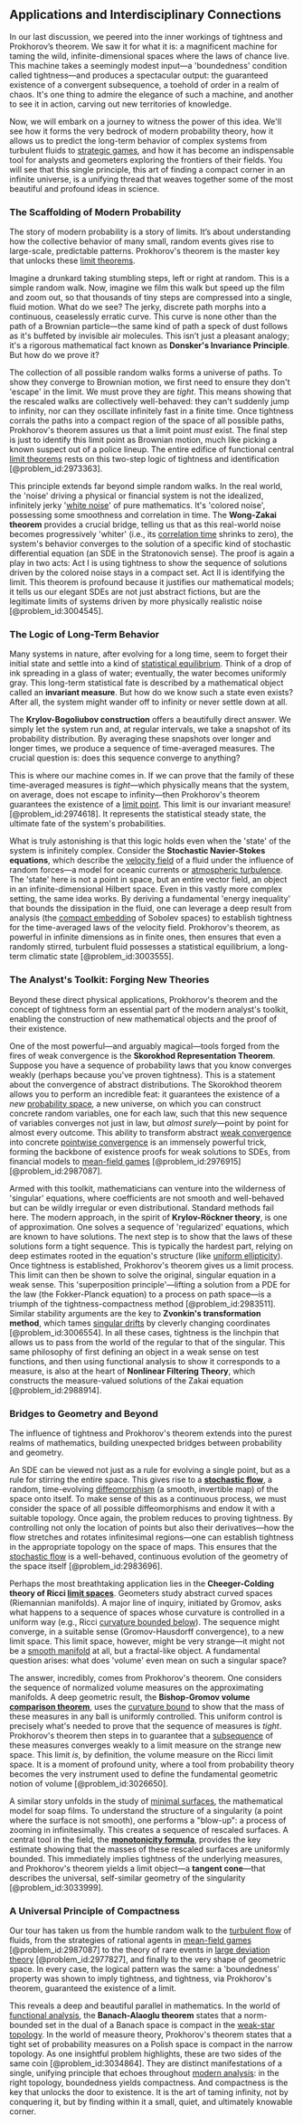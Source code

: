 ## Applications and Interdisciplinary Connections

In our last discussion, we peered into the inner workings of tightness and Prokhorov’s theorem. We saw it for what it is: a magnificent machine for taming the wild, infinite-dimensional spaces where the laws of chance live. This machine takes a seemingly modest input—a 'boundedness' condition called tightness—and produces a spectacular output: the guaranteed existence of a convergent subsequence, a toehold of order in a realm of chaos. It's one thing to admire the elegance of such a machine, and another to see it in action, carving out new territories of knowledge.

Now, we will embark on a journey to witness the power of this idea. We'll see how it forms the very bedrock of modern probability theory, how it allows us to predict the long-term behavior of complex systems from turbulent fluids to [strategic games](@article_id:271386), and how it has become an indispensable tool for analysts and geometers exploring the frontiers of their fields. You will see that this single principle, this art of finding a compact corner in an infinite universe, is a unifying thread that weaves together some of the most beautiful and profound ideas in science.

### The Scaffolding of Modern Probability

The story of modern probability is a story of limits. It’s about understanding how the collective behavior of many small, random events gives rise to large-scale, predictable patterns. Prokhorov's theorem is the master key that unlocks these [limit theorems](@article_id:188085).

Imagine a drunkard taking stumbling steps, left or right at random. This is a simple random walk. Now, imagine we film this walk but speed up the film and zoom out, so that thousands of tiny steps are compressed into a single, fluid motion. What do we see? The jerky, discrete path morphs into a continuous, ceaselessly erratic curve. This curve is none other than the path of a Brownian particle—the same kind of path a speck of dust follows as it's buffeted by invisible air molecules. This isn’t just a pleasant analogy; it's a rigorous mathematical fact known as **Donsker's Invariance Principle**. But how do we prove it?

The collection of all possible random walks forms a universe of paths. To show they converge to Brownian motion, we first need to ensure they don't 'escape' in the limit. We must prove they are *tight*. This means showing that the rescaled walks are collectively well-behaved: they can't suddenly jump to infinity, nor can they oscillate infinitely fast in a finite time. Once tightness corrals the paths into a compact region of the space of all possible paths, Prokhorov's theorem assures us that a limit point *must* exist. The final step is just to identify this limit point as Brownian motion, much like picking a known suspect out of a police lineup. The entire edifice of functional central [limit theorems](@article_id:188085) rests on this two-step logic of tightness and identification [@problem_id:2973363].

This principle extends far beyond simple random walks. In the real world, the 'noise' driving a physical or financial system is not the idealized, infinitely jerky '[white noise](@article_id:144754)' of pure mathematics. It's 'colored noise', possessing some smoothness and correlation in time. The **Wong-Zakai theorem** provides a crucial bridge, telling us that as this real-world noise becomes progressively 'whiter' (i.e., its [correlation time](@article_id:176204) shrinks to zero), the system's behavior converges to the solution of a specific kind of stochastic differential equation (an SDE in the Stratonovich sense). The proof is again a play in two acts: Act I is using tightness to show the sequence of solutions driven by the colored noise stays in a compact set. Act II is identifying the limit. This theorem is profound because it justifies our mathematical models; it tells us our elegant SDEs are not just abstract fictions, but are the legitimate limits of systems driven by more physically realistic noise [@problem_id:3004545].

### The Logic of Long-Term Behavior

Many systems in nature, after evolving for a long time, seem to forget their initial state and settle into a kind of [statistical equilibrium](@article_id:186083). Think of a drop of ink spreading in a glass of water; eventually, the water becomes uniformly gray. This long-term statistical fate is described by a mathematical object called an **invariant measure**. But how do we know such a state even exists? After all, the system might wander off to infinity or never settle down at all.

The **Krylov-Bogoliubov construction** offers a beautifully direct answer. We simply let the system run and, at regular intervals, we take a snapshot of its probability distribution. By averaging these snapshots over longer and longer times, we produce a sequence of time-averaged measures. The crucial question is: does this sequence converge to anything?

This is where our machine comes in. If we can prove that the family of these time-averaged measures is *tight*—which physically means that the system, on average, does not escape to infinity—then Prokhorov's theorem guarantees the existence of a [limit point](@article_id:135778). This limit is our invariant measure! [@problem_id:2974618]. It represents the statistical steady state, the ultimate fate of the system's probabilities.

What is truly astonishing is that this logic holds even when the 'state' of the system is infinitely complex. Consider the **Stochastic Navier-Stokes equations**, which describe the [velocity field](@article_id:270967) of a fluid under the influence of random forces—a model for oceanic currents or [atmospheric turbulence](@article_id:199712). The 'state' here is not a point in space, but an entire vector field, an object in an infinite-dimensional Hilbert space. Even in this vastly more complex setting, the same idea works. By deriving a fundamental 'energy inequality' that bounds the dissipation in the fluid, one can leverage a deep result from analysis (the [compact embedding](@article_id:262782) of Sobolev spaces) to establish tightness for the time-averaged laws of the velocity field. Prokhorov's theorem, as powerful in infinite dimensions as in finite ones, then ensures that even a randomly stirred, turbulent fluid possesses a statistical equilibrium, a long-term climatic state [@problem_id:3003555].

### The Analyst's Toolkit: Forging New Theories

Beyond these direct physical applications, Prokhorov's theorem and the concept of tightness form an essential part of the modern analyst's toolkit, enabling the construction of new mathematical objects and the proof of their existence.

One of the most powerful—and arguably magical—tools forged from the fires of weak convergence is the **Skorokhod Representation Theorem**. Suppose you have a sequence of probability laws that you know converges weakly (perhaps because you've proven tightness). This is a statement about the convergence of abstract distributions. The Skorokhod theorem allows you to perform an incredible feat: it guarantees the existence of a *new* [probability space](@article_id:200983), a new universe, on which you can construct concrete random variables, one for each law, such that this new sequence of variables converges not just in law, but *almost surely*—point by point for almost every outcome. This ability to transform abstract [weak convergence](@article_id:146156) into concrete [pointwise convergence](@article_id:145420) is an immensely powerful trick, forming the backbone of existence proofs for weak solutions to SDEs, from financial models to [mean-field games](@article_id:203637) [@problem_id:2976915] [@problem_id:2987087].

Armed with this toolkit, mathematicians can venture into the wilderness of 'singular' equations, where coefficients are not smooth and well-behaved but can be wildly irregular or even distributional. Standard methods fail here. The modern approach, in the spirit of **Krylov-Röckner theory**, is one of approximation. One solves a sequence of 'regularized' equations, which are known to have solutions. The next step is to show that the laws of these solutions form a tight sequence. This is typically the hardest part, relying on deep estimates rooted in the equation's structure (like [uniform ellipticity](@article_id:194220)). Once tightness is established, Prokhorov's theorem gives us a limit process. This limit can then be shown to solve the original, singular equation in a weak sense. This 'superposition principle'—lifting a solution from a PDE for the law (the Fokker-Planck equation) to a process on path space—is a triumph of the tightness-compactness method [@problem_id:2983511]. Similar stability arguments are the key to **Zvonkin's transformation method**, which tames [singular drifts](@article_id:185080) by cleverly changing coordinates [@problem_id:3006554]. In all these cases, tightness is the linchpin that allows us to pass from the world of the regular to that of the singular. This same philosophy of first defining an object in a weak sense on test functions, and then using functional analysis to show it corresponds to a measure, is also at the heart of **Nonlinear Filtering Theory**, which constructs the measure-valued solutions of the Zakai equation [@problem_id:2988914].

### Bridges to Geometry and Beyond

The influence of tightness and Prokhorov's theorem extends into the purest realms of mathematics, building unexpected bridges between probability and geometry.

An SDE can be viewed not just as a rule for evolving a single point, but as a rule for stirring the entire space. This gives rise to a **[stochastic flow](@article_id:181404)**, a random, time-evolving [diffeomorphism](@article_id:146755) (a smooth, invertible map) of the space onto itself. To make sense of this as a continuous process, we must consider the space of all possible diffeomorphisms and endow it with a suitable topology. Once again, the problem reduces to proving tightness. By controlling not only the location of points but also their derivatives—how the flow stretches and rotates infinitesimal regions—one can establish tightness in the appropriate topology on the space of maps. This ensures that the [stochastic flow](@article_id:181404) is a well-behaved, continuous evolution of the geometry of the space itself [@problem_id:2983696].

Perhaps the most breathtaking application lies in the **Cheeger-Colding theory of Ricci [limit spaces](@article_id:636451)**. Geometers study abstract curved spaces (Riemannian manifolds). A major line of inquiry, initiated by Gromov, asks what happens to a sequence of spaces whose curvature is controlled in a uniform way (e.g., Ricci [curvature bounded below](@article_id:186074)). The sequence might converge, in a suitable sense (Gromov-Hausdorff convergence), to a new limit space. This limit space, however, might be very strange—it might not be a [smooth manifold](@article_id:156070) at all, but a fractal-like object. A fundamental question arises: what does 'volume' even mean on such a singular space?

The answer, incredibly, comes from Prokhorov's theorem. One considers the sequence of normalized volume measures on the approximating manifolds. A deep geometric result, the **Bishop-Gromov volume [comparison theorem](@article_id:637178)**, uses the [curvature bound](@article_id:633959) to show that the mass of these measures in any ball is uniformly controlled. This uniform control is precisely what's needed to prove that the sequence of measures is *tight*. Prokhorov's theorem then steps in to guarantee that a [subsequence](@article_id:139896) of these measures converges weakly to a limit measure on the strange new space. This limit *is*, by definition, the volume measure on the Ricci limit space. It is a moment of profound unity, where a tool from probability theory becomes the very instrument used to define the fundamental geometric notion of volume [@problem_id:3026650].

A similar story unfolds in the study of [minimal surfaces](@article_id:157238), the mathematical model for soap films. To understand the structure of a singularity (a point where the surface is not smooth), one performs a "blow-up": a process of zooming in infinitesimally. This creates a sequence of rescaled surfaces. A central tool in the field, the **[monotonicity formula](@article_id:202927)**, provides the key estimate showing that the masses of these rescaled surfaces are uniformly bounded. This immediately implies tightness of the underlying measures, and Prokhorov's theorem yields a limit object—a **tangent cone**—that describes the universal, self-similar geometry of the singularity [@problem_id:3033999].

### A Universal Principle of Compactness

Our tour has taken us from the humble random walk to the [turbulent flow](@article_id:150806) of fluids, from the strategies of rational agents in [mean-field games](@article_id:203637) [@problem_id:2987087] to the theory of rare events in [large deviation theory](@article_id:152987) [@problem_id:2977827], and finally to the very shape of geometric space. In every case, the logical pattern was the same: a 'boundedness' property was shown to imply tightness, and tightness, via Prokhorov's theorem, guaranteed the existence of a limit.

This reveals a deep and beautiful parallel in mathematics. In the world of [functional analysis](@article_id:145726), the **Banach-Alaoglu theorem** states that a norm-bounded set in the dual of a Banach space is compact in the [weak-star topology](@article_id:196762). In the world of measure theory, Prokhorov's theorem states that a tight set of probability measures on a Polish space is compact in the narrow topology. As one insightful problem highlights, these are two sides of the same coin [@problem_id:3034864]. They are distinct manifestations of a single, unifying principle that echoes throughout [modern analysis](@article_id:145754): in the right topology, boundedness yields compactness. And compactness is the key that unlocks the door to existence. It is the art of taming infinity, not by conquering it, but by finding within it a small, quiet, and ultimately knowable corner.